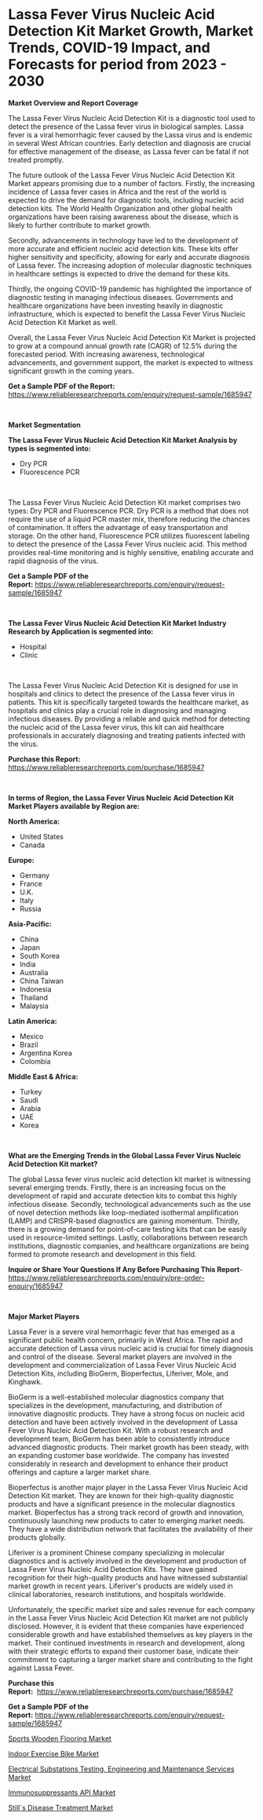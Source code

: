 <p><h1>Lassa Fever Virus Nucleic Acid Detection Kit Market Growth, Market Trends, COVID-19 Impact, and Forecasts for period from 2023 - 2030</h1></p><p><strong>Market Overview and Report Coverage</strong></p>
<p><p>The Lassa Fever Virus Nucleic Acid Detection Kit is a diagnostic tool used to detect the presence of the Lassa fever virus in biological samples. Lassa fever is a viral hemorrhagic fever caused by the Lassa virus and is endemic in several West African countries. Early detection and diagnosis are crucial for effective management of the disease, as Lassa fever can be fatal if not treated promptly.</p><p>The future outlook of the Lassa Fever Virus Nucleic Acid Detection Kit Market appears promising due to a number of factors. Firstly, the increasing incidence of Lassa fever cases in Africa and the rest of the world is expected to drive the demand for diagnostic tools, including nucleic acid detection kits. The World Health Organization and other global health organizations have been raising awareness about the disease, which is likely to further contribute to market growth.</p><p>Secondly, advancements in technology have led to the development of more accurate and efficient nucleic acid detection kits. These kits offer higher sensitivity and specificity, allowing for early and accurate diagnosis of Lassa fever. The increasing adoption of molecular diagnostic techniques in healthcare settings is expected to drive the demand for these kits.</p><p>Thirdly, the ongoing COVID-19 pandemic has highlighted the importance of diagnostic testing in managing infectious diseases. Governments and healthcare organizations have been investing heavily in diagnostic infrastructure, which is expected to benefit the Lassa Fever Virus Nucleic Acid Detection Kit Market as well.</p><p>Overall, the Lassa Fever Virus Nucleic Acid Detection Kit Market is projected to grow at a compound annual growth rate (CAGR) of 12.5% during the forecasted period. With increasing awareness, technological advancements, and government support, the market is expected to witness significant growth in the coming years.</p></p>
<p><strong>Get a Sample PDF of the Report:</strong> <a href="https://www.reliableresearchreports.com/enquiry/request-sample/1685947">https://www.reliableresearchreports.com/enquiry/request-sample/1685947</a></p>
<p>&nbsp;</p>
<p><strong>Market Segmentation</strong></p>
<p><strong>The Lassa Fever Virus Nucleic Acid Detection Kit Market Analysis by types is segmented into:</strong></p>
<p><ul><li>Dry PCR</li><li>Fluorescence PCR</li></ul></p>
<p>&nbsp;</p>
<p><p>The Lassa Fever Virus Nucleic Acid Detection Kit market comprises two types: Dry PCR and Fluorescence PCR. Dry PCR is a method that does not require the use of a liquid PCR master mix, therefore reducing the chances of contamination. It offers the advantage of easy transportation and storage. On the other hand, Fluorescence PCR utilizes fluorescent labeling to detect the presence of the Lassa Fever Virus nucleic acid. This method provides real-time monitoring and is highly sensitive, enabling accurate and rapid diagnosis of the virus.</p></p>
<p><strong>Get a Sample PDF of the Report:</strong>&nbsp;<a href="https://www.reliableresearchreports.com/enquiry/request-sample/1685947">https://www.reliableresearchreports.com/enquiry/request-sample/1685947</a></p>
<p>&nbsp;</p>
<p><strong>The Lassa Fever Virus Nucleic Acid Detection Kit Market Industry Research by Application is segmented into:</strong></p>
<p><ul><li>Hospital</li><li>Clinic</li></ul></p>
<p>&nbsp;</p>
<p><p>The Lassa Fever Virus Nucleic Acid Detection Kit is designed for use in hospitals and clinics to detect the presence of the Lassa fever virus in patients. This kit is specifically targeted towards the healthcare market, as hospitals and clinics play a crucial role in diagnosing and managing infectious diseases. By providing a reliable and quick method for detecting the nucleic acid of the Lassa fever virus, this kit can aid healthcare professionals in accurately diagnosing and treating patients infected with the virus.</p></p>
<p><strong>Purchase this Report:</strong>&nbsp; <a href="https://www.reliableresearchreports.com/purchase/1685947">https://www.reliableresearchreports.com/purchase/1685947</a></p>
<p>&nbsp;</p>
<p><strong>In terms of Region, the Lassa Fever Virus Nucleic Acid Detection Kit Market Players available by Region are:</strong></p>
<p>
    <p> <strong> North America: </strong>
        <ul>
            <li>United States</li>
            <li>Canada</li>
        </ul>
        </p> 
    <p> <strong> Europe: </strong>
        <ul>
            <li>Germany</li>
            <li>France</li>
            <li>U.K.</li>
            <li>Italy</li>
            <li>Russia</li>
        </ul>
        </p> 
    <p> <strong> Asia-Pacific: </strong>
        <ul>
            <li>China</li>
            <li>Japan</li>
            <li>South Korea</li>
            <li>India</li>
            <li>Australia</li>
            <li>China Taiwan</li>
            <li>Indonesia</li>
            <li>Thailand</li>
            <li>Malaysia</li>
        </ul>
        </p> 
    <p> <strong> Latin America: </strong>
        <ul>
            <li>Mexico</li>
            <li>Brazil</li>
            <li>Argentina Korea</li>
            <li>Colombia</li>
        </ul>
        </p> 
    <p> <strong> Middle East & Africa: </strong>
        <ul>
            <li>Turkey</li>
            <li>Saudi</li>
            <li>Arabia</li>
            <li>UAE</li>
            <li>Korea</li>
        </ul>
    </p>
    </p>
<p>&nbsp;</p>
<p><strong>What are the Emerging Trends in the Global Lassa Fever Virus Nucleic Acid Detection Kit market?</strong></p>
<p><p>The global Lassa fever virus nucleic acid detection kit market is witnessing several emerging trends. Firstly, there is an increasing focus on the development of rapid and accurate detection kits to combat this highly infectious disease. Secondly, technological advancements such as the use of novel detection methods like loop-mediated isothermal amplification (LAMP) and CRISPR-based diagnostics are gaining momentum. Thirdly, there is a growing demand for point-of-care testing kits that can be easily used in resource-limited settings. Lastly, collaborations between research institutions, diagnostic companies, and healthcare organizations are being formed to promote research and development in this field.</p></p>
<p><strong>Inquire or Share Your Questions If Any Before Purchasing This Report</strong>- <a href="https://www.reliableresearchreports.com/enquiry/pre-order-enquiry/1685947">https://www.reliableresearchreports.com/enquiry/pre-order-enquiry/1685947</a></p>
<p>&nbsp;</p>
<p><strong>Major Market Players</strong></p>
<p><p>Lassa Fever is a severe viral hemorrhagic fever that has emerged as a significant public health concern, primarily in West Africa. The rapid and accurate detection of Lassa virus nucleic acid is crucial for timely diagnosis and control of the disease. Several market players are involved in the development and commercialization of Lassa Fever Virus Nucleic Acid Detection Kits, including BioGerm, Bioperfectus, Liferiver, Mole, and Kinghawk.</p><p>BioGerm is a well-established molecular diagnostics company that specializes in the development, manufacturing, and distribution of innovative diagnostic products. They have a strong focus on nucleic acid detection and have been actively involved in the development of Lassa Fever Virus Nucleic Acid Detection Kit. With a robust research and development team, BioGerm has been able to consistently introduce advanced diagnostic products. Their market growth has been steady, with an expanding customer base worldwide. The company has invested considerably in research and development to enhance their product offerings and capture a larger market share.</p><p>Bioperfectus is another major player in the Lassa Fever Virus Nucleic Acid Detection Kit market. They are known for their high-quality diagnostic products and have a significant presence in the molecular diagnostics market. Bioperfectus has a strong track record of growth and innovation, continuously launching new products to cater to emerging market needs. They have a wide distribution network that facilitates the availability of their products globally.</p><p>Liferiver is a prominent Chinese company specializing in molecular diagnostics and is actively involved in the development and production of Lassa Fever Virus Nucleic Acid Detection Kits. They have gained recognition for their high-quality products and have witnessed substantial market growth in recent years. Liferiver's products are widely used in clinical laboratories, research institutions, and hospitals worldwide.</p><p>Unfortunately, the specific market size and sales revenue for each company in the Lassa Fever Virus Nucleic Acid Detection Kit market are not publicly disclosed. However, it is evident that these companies have experienced considerable growth and have established themselves as key players in the market. Their continued investments in research and development, along with their strategic efforts to expand their customer base, indicate their commitment to capturing a larger market share and contributing to the fight against Lassa Fever.</p></p>
<p><strong>Purchase this Report:</strong>&nbsp;&nbsp;<a href="https://www.reliableresearchreports.com/purchase/1685947">https://www.reliableresearchreports.com/purchase/1685947</a></p>
<p></p>
<p><strong>Get a Sample PDF of the Report:</strong>&nbsp;<a href="https://www.reliableresearchreports.com/enquiry/request-sample/1685947">https://www.reliableresearchreports.com/enquiry/request-sample/1685947</a></p>
<p><p><a href="https://medium.com/@jeromekling1967/sports-wooden-flooring-market-size-growth-forecast-2023-2030-b73b6aa630eb">Sports Wooden Flooring Market</a></p><p><a href="https://medium.com/@rosaleekoss/indoor-exercise-bike-market-size-growth-forecast-2023-2030-4f702d801cd3">Indoor Exercise Bike Market</a></p><p><a href="https://www.linkedin.com/pulse/electrical-substations-testing-engineering-maintenance-5f/">Electrical Substations Testing, Engineering and Maintenance Services Market</a></p><p><a href="https://github.com/abdelrhmankishk22/Market-Research-Report-List-1/blob/main/immunosuppressants-api-market.md">Immunosuppressants API Market</a></p><p><a href="https://github.com/mahnoor2003/Market-Research-Report-List-1/blob/main/stills-disease-treatment-market.md">Still`s Disease Treatment Market</a></p></p>